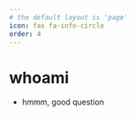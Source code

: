```yaml
---
# the default layout is 'page'
icon: fas fa-info-circle
order: 4
---
```


# whoami
-  hmmm, good question
